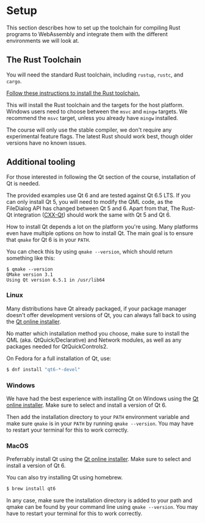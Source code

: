 # Setup

This section describes how to set up the toolchain
for compiling Rust programs to WebAssembly
and integrate them with the different environments we will look at.

## The Rust Toolchain

You will need the standard Rust toolchain, including `rustup`, `rustc`, and
`cargo`.

[Follow these instructions to install the Rust toolchain.][rust-install]

This will install the Rust toolchain and the targets for the host platform.
Windows users need to choose between the `msvc` and `mingw` targets.
We recommend the `msvc` target, unless you already have `mingw` installed.

The course will only use the stable compiler, we don't require any experimental feature flags.
The latest Rust should work best, though older versions have no known issues.

[rust-install]: https://www.rust-lang.org/tools/install

## Additional tooling

For those interested in following the Qt section of the course,
installation of Qt is needed.

The provided examples use Qt 6 and are tested against Qt 6.5 LTS.
If you can only install Qt 5, you will need to modify the QML code,
as the FileDialog API has changed between Qt 5 and 6.
Apart from that, The Rust-Qt integration ([CXX-Qt](https://github.com/KDAB/cxx-qt))
should work the same with Qt 5 and Qt 6.

How to install Qt depends a lot on the platform you're using.
Many platforms even have multiple options on how to install Qt.
The main goal is to ensure that `qmake` for Qt 6 is in your `PATH`.

You can check this by using `qmake --version`, which should return something like this:
```console
$ qmake --version
QMake version 3.1
Using Qt version 6.5.1 in /usr/lib64
```

### Linux
Many distributions have Qt already packaged, if your package manager doesn't offer development versions of Qt, you can always fall back to using the [Qt online installer][qt-installer].

No matter which installation method you choose, make sure to install the QML (aka. QtQuick/Declarative) and Network modules, as well as any packages needed for QtQuickControls2.

On Fedora for a full installation of Qt, use:
```bash
$ dnf install "qt6-*-devel"
```

### Windows

We have had the best experience with installing Qt on Windows using the [Qt online installer][qt-installer].
Make sure to select and install a version of Qt 6.

Then add the installation directory to your `PATH` environment variable and make sure `qmake` is in your `PATH` by running `qmake --version`.
You may have to restart your terminal for this to work correctly.

### MacOS

Preferrably install Qt using the [Qt online installer][qt-installer].
Make sure to select and install a version of Qt 6.

You can also try installing Qt using homebrew.
```zsh
$ brew install qt6
```

In any case, make sure the installation directory is added to your path and qmake can be found by your command line using `qmake --version`.
You may have to restart your terminal for this to work correctly.

[qt-installer]:https://doc.qt.io/qt-6/get-and-install-qt.html
